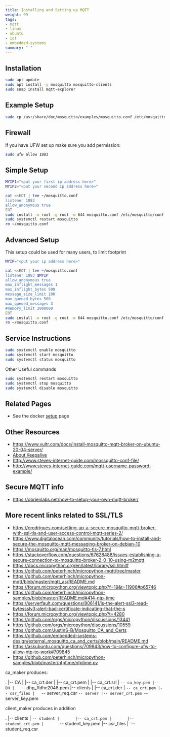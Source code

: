 ```yaml
---
title: Installing and Setting up MQTT
weight: 99
tags:
- mqtt
- linux
- ubuntu
- iot
- embedded-systems
summary: " "
---
```


## Installation

```bash
sudo apt update
sudo apt install -y mosquitto mosquitto-clients
sudo snap install mqtt-explorer
```

## Example Setup

```bash
sudo cp /usr/share/doc/mosquitto/examples/mosquitto.conf /etc/mosquitto/conf.d/
```

## Firewall

If you have UFW set up make sure you add permission:

```bash
sudo ufw allow 1883
```

## Simple Setup

```bash
MYIP1="<put your first ip address here>"
MYIP2="<put your second ip address here>"
```


```bash
cat <<EOT | tee ~/mosquitto.conf
listener 1883
allow_anonymous true
EOT
sudo install -o root -g root -m 644 mosquitto.conf /etc/mosquitto/conf.d/mosquitto.conf
sudo systemctl restart mosquitto
rm ~/mosquitto.conf
```

## Advanced Setup

This setup could be used for many users, to limit footprint

```bash
MYIP="<put your ip address here>"
```

```bash
cat <<EOT | tee ~/mosquitto.conf
listener 1883 $MYIP
allow_anonymous true
max_inflight_messages 1
max_inflight_bytes 500
message_size_limit 100
max_queued_bytes 500
max_queued_messages 3
#memory_limit 2000000
EOT
sudo install -o root -g root -m 644 mosquitto.conf /etc/mosquitto/conf.d/mosquitto.conf
rm ~/mosquitto.conf
```

## Service Instructions

```bash
sudo systemctl enable mosquitto
sudo systemctl start mosquitto
sudo systemctl status mosquitto
```

Other Useful commands

```bash
sudo systemctl restart mosquitto
sudo systemctl stop mosquitto
sudo systemctl disable mosquitto
```

## Related Pages

* See the docker [setup](/notebook/docker/mqtt-server/) page

## Other Resources

* <https://www.vultr.com/docs/install-mosquitto-mqtt-broker-on-ubuntu-20-04-server/>
* [About Keepalive](https://www.hivemq.com/blog/mqtt-essentials-part-10-alive-client-take-over/)
* <http://www.steves-internet-guide.com/mossquitto-conf-file/>
* <http://www.steves-internet-guide.com/mqtt-username-password-example/>

## Secure MQTT info

* <https://obrienlabs.net/how-to-setup-your-own-mqtt-broker/>



## More recent links related to SSL/TLS

* <https://crodrigues.com/setting-up-a-secure-mosquitto-mqtt-broker-with-ssl-tls-and-user-access-control-mqtt-series-2/>
* <https://www.digitalocean.com/community/tutorials/how-to-install-and-secure-the-mosquitto-mqtt-messaging-broker-on-debian-10>
* <https://mosquitto.org/man/mosquitto-tls-7.html>
* <https://stackoverflow.com/questions/67628488/issues-establishing-a-secure-connection-to-mosquitto-broker-2-0-10-using-m2mqtt>
* <https://docs.micropython.org/en/latest/library/ssl.html#>
* <https://github.com/peterhinch/micropython-mqtt/tree/master>
* <https://github.com/peterhinch/micropython-mqtt/blob/master/mqtt_as/README.md>
* <https://forum.micropython.org/viewtopic.php?f=18&t=11906#p65746>
* <https://github.com/peterhinch/micropython-samples/blob/master/README.md#414-ntp-time>
* <https://serverfault.com/questions/806141/is-the-alert-ssl3-read-bytessslv3-alert-bad-certificate-indicating-that-the-s>
* <https://forum.micropython.org/viewtopic.php?t=4280>
* <https://github.com/orgs/micropython/discussions/13441>
* <https://github.com/orgs/micropython/discussions/10559>
* <https://github.com/JustinS-B/Mosquitto_CA_and_Certs>
* <https://github.com/embedded-systems-design/external_mosquitto_ca_and_certs/blob/main/README.md>
* <https://askubuntu.com/questions/709843/how-to-configure-ufw-to-allow-ntp-to-work#709845>
* <https://github.com/peterhinch/micropython-samples/blob/master/ntptime/ntptime.py>


ca_maker produces:

.
|-- CA
|   |-- ca_crt.der
|   |-- ca_crt.pem
|   |-- ca_crt.srl
|   `-- ca_key.pem
|-- DH
|   `-- dhp_ffdhe2048.pem
|-- clients
|   |-- ca_crt.der
|   `-- ca_crt.pem
|-- csr_files
|   `-- server_req.csr
`-- server
    |-- server_crt.pem
    `-- server_key.pem

client_maker produces in addition

.
|-- clients
|   `-- student
|       |-- ca_crt.pem
|       |-- student_crt.pem
|       `-- student_key.pem
|-- csr_files
|   `-- student_req.csr